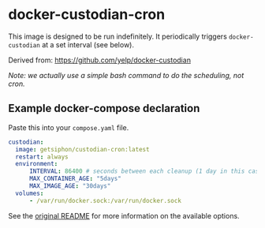 docker-custodian-cron
=====================

This image is designed to be run indefinitely. It periodically triggers
`docker-custodian` at a set interval (see below).

Derived from: https://github.com/yelp/docker-custodian

*Note: we actually use a simple bash command to do the scheduling, not cron.*

Example docker-compose declaration
----------------------------------

Paste this into your `compose.yaml` file.

```yaml
custodian:
  image: getsiphon/custodian-cron:latest
  restart: always
  environment:
      INTERVAL: 86400 # seconds between each cleanup (1 day in this case)
      MAX_CONTAINER_AGE: "5days"
      MAX_IMAGE_AGE: "30days"
  volumes:
      - /var/run/docker.sock:/var/run/docker.sock
```

See the [original README](https://github.com/yelp/docker-custodian) for more
information on the available options.
